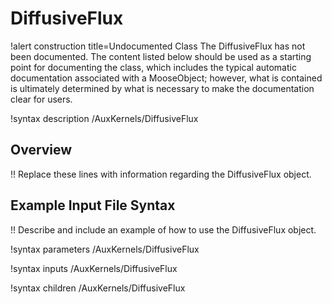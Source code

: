 # DiffusiveFlux

!alert construction title=Undocumented Class
The DiffusiveFlux has not been documented. The content listed below should be used as a starting point for
documenting the class, which includes the typical automatic documentation associated with a
MooseObject; however, what is contained is ultimately determined by what is necessary to make the
documentation clear for users.

!syntax description /AuxKernels/DiffusiveFlux

## Overview

!! Replace these lines with information regarding the DiffusiveFlux object.

## Example Input File Syntax

!! Describe and include an example of how to use the DiffusiveFlux object.

!syntax parameters /AuxKernels/DiffusiveFlux

!syntax inputs /AuxKernels/DiffusiveFlux

!syntax children /AuxKernels/DiffusiveFlux
